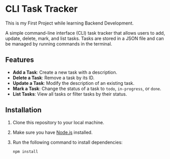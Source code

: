 # CLI Task Tracker
This is my First Project while learning Backend Development.

A simple command-line interface (CLI) task tracker that allows users to add, update, delete, mark, and list tasks. Tasks are stored in a JSON file and can be managed by running commands in the terminal.

## Features

- **Add a Task**: Create a new task with a description.
- **Delete a Task**: Remove a task by its ID.
- **Update a Task**: Modify the description of an existing task.
- **Mark a Task**: Change the status of a task to `todo`, `in-progress`, or `done`.
- **List Tasks**: View all tasks or filter tasks by their status.

## Installation

1. Clone this repository to your local machine.
2. Make sure you have [Node.js](https://nodejs.org/) installed.
3. Run the following command to install dependencies:

   ```bash
   npm install

